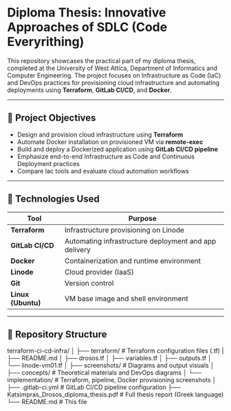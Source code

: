 # Diploma Thesis: Innovative Approaches of SDLC (Code Everyrithing)

This repository showcases the practical part of my diploma thesis, completed at the University of West Attica, Department of Informatics and Computer Engineering. The project focuses on Infrastructure as Code (IaC) and DevOps practices for provisioning cloud infrastructure and automating deployments using **Terraform**, **GitLab CI/CD**, and **Docker**.

---

## 📌 Project Objectives

- Design and provision cloud infrastructure using **Terraform**
- Automate Docker installation on provisioned VM via **remote-exec**
- Build and deploy a Dockerized application using **GitLab CI/CD pipeline**
- Emphasize end-to-end Infrastructure as Code and Continuous Deployment practices
- Compare Iac tools and evaluate cloud automation workflows

---

## 🔧 Technologies Used

| Tool        | Purpose                            |
|-------------|-------------------------------------|
| **Terraform** | Infrastructure provisioning on Linode |
| **GitLab CI/CD** | Automating infrastructure deployment and app delivery |
| **Docker**     | Containerization and runtime environment |
| **Linode**     | Cloud provider (IaaS) |
| **Git**        | Version control |
| **Linux (Ubuntu)** | VM base image and shell environment |

---

## 📁 Repository Structure

terraform-ci-cd-infra/
│
├── terraform/               # Terraform configuration files (.tf)
|   ├── README.md
│   ├── drosos.tf
│   ├── variables.tf
│   ├── outputs.tf
│   └── linode-vm01.tf
│
├── screenshots/             # Diagrams and output visuals
│   ├── concepts/            # Theoretical materials and DevOps diagrams
│   └── implementation/      # Terraform, pipeline, Docker provisioning screenshots
│
├── .gitlab-ci.yml           # GitLab CI/CD pipeline configuration
├── Katsimpras_Drosos_diploma_thesis.pdf       # Full thesis report (Greek language)
└── README.md                # This file
